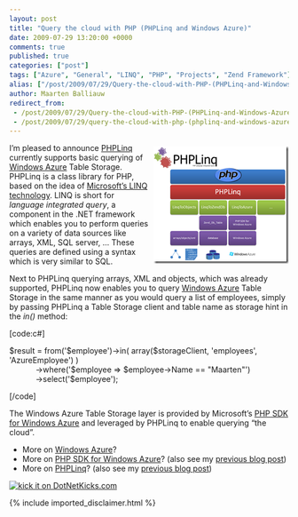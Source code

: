 ```yaml
---
layout: post
title: "Query the cloud with PHP (PHPLinq and Windows Azure)"
date: 2009-07-29 13:20:00 +0000
comments: true
published: true
categories: ["post"]
tags: ["Azure", "General", "LINQ", "PHP", "Projects", "Zend Framework"]
alias: ["/post/2009/07/29/Query-the-cloud-with-PHP-(PHPLinq-and-Windows-Azure).aspx", "/post/2009/07/29/query-the-cloud-with-php-(phplinq-and-windows-azure).aspx"]
author: Maarten Balliauw
redirect_from:
 - /post/2009/07/29/Query-the-cloud-with-PHP-(PHPLinq-and-Windows-Azure).aspx
 - /post/2009/07/29/query-the-cloud-with-php-(phplinq-and-windows-azure).aspx
---
```

<p><a href="/images/image_3.png"><img style="border-bottom: 0px; border-left: 0px; margin: 5px 0px 5px 5px; display: inline; border-top: 0px; border-right: 0px" title="PHPLinq Architecture" src="/images/image_thumb_3.png" border="0" alt="PHPLinq Architecture" width="244" height="212" align="right" /></a> I&rsquo;m pleased to announce <a href="http://phplinq.codeplex.com/" target="_blank">PHPLinq</a> currently supports basic querying of <a href="http://www.azure.com/" target="_blank">Windows Azure</a> Table Storage. PHPLinq is a class library for PHP, based on the idea of <a href="http://msdn.microsoft.com/en-us/vbasic/aa904594.aspx">Microsoft&rsquo;s LINQ technology</a>. LINQ is short for <em>language integrated query</em>, a component in the .NET framework which enables you to perform queries on a variety of data sources like arrays, XML, SQL server, ... These queries are defined using a syntax which is very similar to SQL.</p>
<p>Next to PHPLinq querying arrays, XML and objects, which was already supported, PHPLinq now enables you to query <a href="http://www.azure.com/" target="_blank">Windows Azure</a> Table Storage in the same manner as you would query a list of employees, simply by passing PHPLinq a Table Storage client and table name as storage hint in the <em>in()</em> method:</p>
<p>[code:c#]</p>
<p>$result = from('$employee')-&gt;in( array($storageClient, 'employees', 'AzureEmployee') ) <br />&nbsp;&nbsp;&nbsp;&nbsp;&nbsp;&nbsp;&nbsp;&nbsp;&nbsp;&nbsp;&nbsp; -&gt;where('$employee =&gt; $employee-&gt;Name == "Maarten"') <br />&nbsp;&nbsp;&nbsp;&nbsp;&nbsp;&nbsp;&nbsp;&nbsp;&nbsp;&nbsp;&nbsp; -&gt;select('$employee');</p>
<p>[/code]</p>
<p>The Windows Azure Table Storage layer is provided by Microsoft&rsquo;s <a href="/post/2009/07/06/PHP-SDK-for-Windows-Azure-Milestone-2-release.aspx" target="_blank">PHP SDK for Windows Azure</a> and leveraged by PHPLinq to enable querying &ldquo;the cloud&rdquo;.</p>
<ul>
<li>More on <a href="http://www.azure.com/" target="_blank">Windows Azure</a>?</li>
<li>More on <a href="http://phpazure.codeplex.com" target="_blank">PHP SDK for Windows Azure</a>? (also see my <a href="/post/2009/07/06/PHP-SDK-for-Windows-Azure-Milestone-2-release.aspx" target="_blank">previous blog post</a>)</li>
<li>More on <a href="http://phplinq.codeplex.com/" target="_blank">PHPLinq</a>? (also see my <a href="/post/2009/01/29/PHPLinq-040-released-on-CodePlex!.aspx" target="_blank">previous blog post</a>)</li>
</ul>
<p><a href="http://www.dotnetkicks.com/kick/?url=/post/2009/07/29/Query-the-cloud-with-PHP-(PHPLinq-and-Windows-Azure).aspx&amp;title=Query the cloud with PHP (PHPLinq and Windows Azure)"><img src="http://www.dotnetkicks.com/Services/Images/KickItImageGenerator.ashx?url=/post/2009/07/29/Query-the-cloud-with-PHP-(PHPLinq-and-Windows-Azure).aspx" border="0" alt="kick it on DotNetKicks.com" /> </a></p>

{% include imported_disclaimer.html %}

